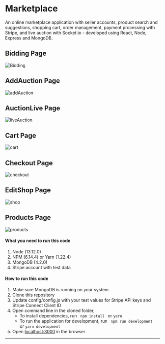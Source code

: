 # Marketplace

An online marketplace application with seller accounts, product search and suggestions, shopping cart, order management, payment processing with Stripe, and live auction with Socket.io - developed using React, Node, Express and MongoDB. 

## Bidding Page
![Bidding](https://github.com/kuluruvineeth/mern-marketplace-bidding/blob/master/screenshots/Bidding.png)

## AddAuction Page
![addAuction](https://github.com/kuluruvineeth/mern-marketplace-bidding/blob/master/screenshots/addAuction.png)

## AuctionLive Page
![liveAuction](https://github.com/kuluruvineeth/mern-marketplace-bidding/blob/master/screenshots/auctionLive.png)

## Cart Page
![cart](https://github.com/kuluruvineeth/mern-marketplace-bidding/blob/master/screenshots/cart.png)

## Checkout Page
![checkout](https://github.com/kuluruvineeth/mern-marketplace-bidding/blob/master/screenshots/checkout.png)

## EditShop Page
![shop](https://github.com/kuluruvineeth/mern-marketplace-bidding/blob/master/screenshots/editShop.png)

## Products Page
![products](https://github.com/kuluruvineeth/mern-marketplace-bidding/blob/master/screenshots/products.png)


#### What you need to run this code
1. Node (13.12.0)
2. NPM (6.14.4) or Yarn (1.22.4)
3. MongoDB (4.2.0)
4. Stripe account with test data

####  How to run this code
1. Make sure MongoDB is running on your system 
2. Clone this repository
3. Update config/config.js with your test values for Stripe API keys and Stripe Connect Client ID 
4. Open command line in the cloned folder,
   - To install dependencies, run ```  npm install  ``` or ``` yarn ```
   - To run the application for development, run ```  npm run development  ``` or ``` yarn development ```
5. Open [localhost:3000](http://localhost:3000/) in the browser
---- 
